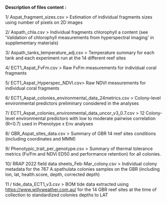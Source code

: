 **Description of files content :** 

1/ Aspat_fragment_sizes.csv > Estimation of individual fragments sizes using number of pixels on 2D images

2/ Aspath_chla.csv > Individual fragments chlorophyll a content (see 'Validation of chlorophyll measurements from hyperspectral imaging' in supplementary materials)

3/ Aspath_tanks_temperature_adj.csv > Temperature summary for each tank and each experiment run at the 14 different reef sites

4/ ECT1_Aspat_FvFm.csv > Raw FvFm measurements for individual coral fragments

5/ ECT1_Aspat_Hyperspec_NDVI.csv> Raw NDVI measurements for individual coral fragments

6/ ECT1_Aspat_colonies_environmental_data_24metrics.csv > Colony-level environmental predictors preliminary considered in the analyses

7/ ECT1_Aspat_colonies_environmental_data_uncor_v3_0.7.csv > 12 Colony-level environmental predictors with low to moderate pairwise correlation (R<0.7) used in Phenotype x Env analyses

8/ GBR_Aspat_sites_data.csv > Summary of GBR 14 reef sites conditions (including coordinates and MMM)

9/ Phenotypic_trait_per_genotype.csv > Summary of thermal tolerance metrics (Fv/Fm and NDVi ED50 and performance retention) for all colonies. 

10/ RRAP 2022 field data sheets_Feb-Mar_colony.csv > Individual colony metadata for the 767 A.spathulata colonies samples on the GBR (including lon, lat, health.score, depth, corrected depth)

11 / tide_data_ECT1_v3.csv > BOM tide data extracted using https://www.willyweather.com.au/ for the 14 GBR reef sites at the time of collection to standardized colonies depths to LAT
